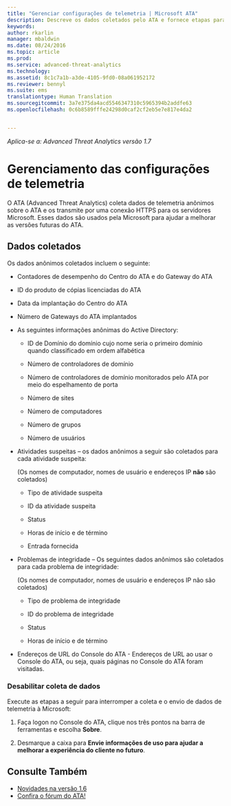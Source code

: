 ```yaml
---
title: "Gerenciar configurações de telemetria | Microsoft ATA"
description: Descreve os dados coletados pelo ATA e fornece etapas para desativar a coleta de dados.
keywords: 
author: rkarlin
manager: mbaldwin
ms.date: 08/24/2016
ms.topic: article
ms.prod: 
ms.service: advanced-threat-analytics
ms.technology: 
ms.assetid: 8c1c7a1b-a3de-4105-9fd0-08a061952172
ms.reviewer: bennyl
ms.suite: ems
translationtype: Human Translation
ms.sourcegitcommit: 3a7e375da4acd5546347310c5965394b2addfe63
ms.openlocfilehash: 0c6b8589fffe24298d0caf2cf2eb5e7e817e4da2


---
```


*Aplica-se a: Advanced Threat Analytics versão 1.7*



# Gerenciamento das configurações de telemetria
O ATA (Advanced Threat Analytics) coleta dados de telemetria anônimos sobre o ATA e os transmite por uma conexão HTTPS para os servidores Microsoft.  Esses dados são usados pela Microsoft para ajudar a melhorar as versões futuras do ATA.

## Dados coletados
Os dados anônimos coletados incluem o seguinte:

-   Contadores de desempenho do Centro do ATA e do Gateway do ATA

-   ID do produto de cópias licenciadas do ATA

-   Data da implantação do Centro do ATA

-   Número de Gateways do ATA implantados

-   As seguintes informações anônimas do Active Directory:

    -   ID de Domínio do domínio cujo nome seria o primeiro domínio quando classificado em ordem alfabética

    -   Número de controladores de domínio

    -   Número de controladores de domínio monitorados pelo ATA por meio do espelhamento de porta

    -   Número de sites

    -   Número de computadores

    -   Número de grupos

    -   Número de usuários

-   Atividades suspeitas – os dados anônimos a seguir são coletados para cada atividade suspeita:

    (Os nomes de computador, nomes de usuário e endereços IP **não** são coletados)

    -   Tipo de atividade suspeita

    -   ID da atividade suspeita

    -   Status

    -   Horas de início e de término

    -   Entrada fornecida

- Problemas de integridade – Os seguintes dados anônimos são coletados para cada problema de integridade:

    (Os nomes de computador, nomes de usuário e endereços IP não são coletados)

    -   Tipo de problema de integridade

    -   ID do problema de integridade

    -   Status

    -   Horas de início e de término

- Endereços de URL do Console do ATA - Endereços de URL ao usar o Console do ATA, ou seja, quais páginas no Console do ATA foram visitadas.


### Desabilitar coleta de dados
Execute as etapas a seguir para interromper a coleta e o envio de dados de telemetria à Microsoft:

1.  Faça logon no Console do ATA, clique nos três pontos na barra de ferramentas e escolha **Sobre**.

2.  Desmarque a caixa para **Envie informações de uso para ajudar a melhorar a experiência do cliente no futuro**.

## Consulte Também
- [Novidades na versão 1.6](/advanced-threat-analytics/understand-explore/whats-new-version-1.6)
- [Confira o fórum do ATA!](https://social.technet.microsoft.com/Forums/security/home?forum=mata)



<!--HONumber=Aug16_HO5-->


